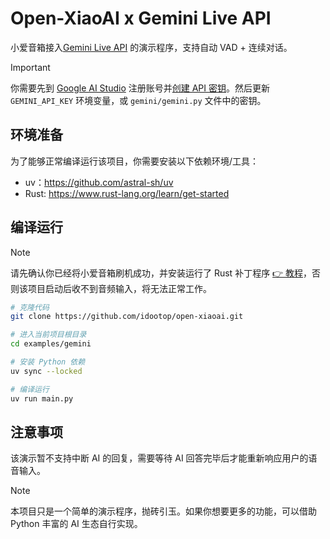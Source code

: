 # Open-XiaoAI x Gemini Live API

小爱音箱接入[Gemini Live API](https://ai.google.dev/gemini-api/docs/live) 的演示程序，支持自动 VAD + 连续对话。

> [!IMPORTANT]
> 你需要先到 [Google AI Studio](https://aistudio.google.com) 注册账号并[创建 API 密钥](https://aistudio.google.com/apikey)。然后更新 `GEMINI_API_KEY` 环境变量，或 `gemini/gemini.py` 文件中的密钥。

## 环境准备

为了能够正常编译运行该项目，你需要安装以下依赖环境/工具：

- uv：https://github.com/astral-sh/uv
- Rust: https://www.rust-lang.org/learn/get-started

## 编译运行

> [!NOTE]
> 请先确认你已经将小爱音箱刷机成功，并安装运行了 Rust 补丁程序 [👉 教程](../xiaozhi/client-rust/README.md)，否则该项目启动后收不到音频输入，将无法正常工作。

```bash
# 克隆代码
git clone https://github.com/idootop/open-xiaoai.git

# 进入当前项目根目录
cd examples/gemini

# 安装 Python 依赖
uv sync --locked

# 编译运行
uv run main.py
```

## 注意事项

该演示暂不支持中断 AI 的回复，需要等待 AI 回答完毕后才能重新响应用户的语音输入。

> [!NOTE]
> 本项目只是一个简单的演示程序，抛砖引玉。如果你想要更多的功能，可以借助 Python 丰富的 AI 生态自行实现。
